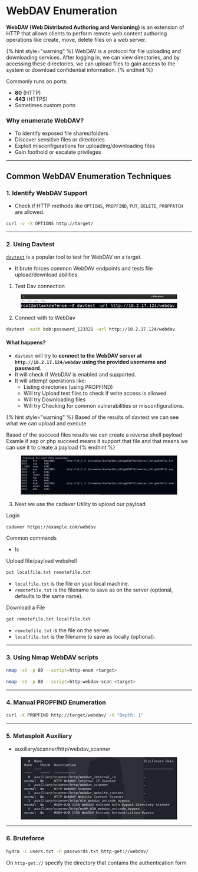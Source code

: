 # WebDAV Enumeration

**WebDAV (Web Distributed Authoring and Versioning)** is an extension of HTTP that allows clients to perform remote web content authoring operations like create, move, delete files on a web server.

{% hint style="warning" %}
WebDAV is a protocol for file uploading and downloading services. After logging in, we can view directories, and by accessing these directories, we can upload files to gain access to the system or download confidential information.
{% endhint %}

Commonly runs on ports:

* **80** (HTTP)
* **443** (HTTPS)
* Sometimes custom ports

### Why enumerate WebDAV?

* To identify exposed file shares/folders
* Discover sensitive files or directories
* Exploit misconfigurations for uploading/downloading files
* Gain foothold or escalate privileges

***

## **Common WebDAV Enumeration Techniques**

### 1. **Identify WebDAV Support**

* Check if HTTP methods like `OPTIONS`, `PROPFIND`, `PUT`, `DELETE`, `PROPPATCH` are allowed.

```bash
curl -v -X OPTIONS http://target/
```

***

### 2. **Using Davtest**

[`davtest`](https://github.com/jonathanchu/davtest) is a popular tool to test for WebDAV on a target.

* It brute forces common WebDAV endpoints and tests file upload/download abilities.

1. Test Dav connection

<figure><img src="../../../../../.gitbook/assets/image (7).png" alt=""><figcaption></figcaption></figure>

2. Connect with to WebDav

```bash
davtest -auth bob:password_123321 -url http://10.2.17.124/webdav
```

#### What happens?

* `davtest` will try to **connect to the WebDAV server at `http://10.2.17.124/webdav` using the provided username and password**.
* It will check if WebDAV is enabled and supported.
* It will attempt operations like:
  * Listing directories (using PROPFIND)
  * Will try Upload test files to check if write access is allowed
  * Will try  Downloading files
  * Will try  Checking for common vulnerabilities or misconfigurations.

{% hint style="warning" %}
Based of the results of davtest we can see what we can upload and execute

Based of the succeed files results we can create a reverse shell payload Examle if asp or php succeed means it support that file and that means we can use it to create a payload
{% endhint %}

<figure><img src="../../../../../.gitbook/assets/image (10).png" alt=""><figcaption></figcaption></figure>

3. Next we use the cadaver Utility to upload our payload

Login

```bash
cadaver https://example.com/webdav
```

Common commands&#x20;

* ls

Upload file/payload webshell

```bash
put localfile.txt remotefile.txt
```

* `localfile.txt` is the file on your local machine.
* `remotefile.txt` is the filename to save as on the server (optional, defaults to the same name).

Download a File

```bash
get remotefile.txt localfile.txt    
```

* `remotefile.txt` is the file on the server.
* `localfile.txt` is the filename to save as locally (optional).

***

### 3. **Using Nmap WebDAV scripts**

```bash
nmap -sV -p 80 --script=http-enum <target>
```

```bash
nmap -sV -p 80 --script=http-webdav-scan <target>
```

***

### 4. **Manual PROPFIND Enumeration**

```bash
curl -X PROPFIND http://target/webdav/ -H "Depth: 1"
```

***

### 5. Metasploit Auxiliary

* auxiliary/scanner/http/webdav\_scanner

<figure><img src="../../../../../.gitbook/assets/image (6).png" alt=""><figcaption></figcaption></figure>

***

### 6. Bruteforce

```bash
hydra -L users.txt -P passwords.txt http-get://webdav/
```

On `http-get://` specify the directory that contains the authentication form
